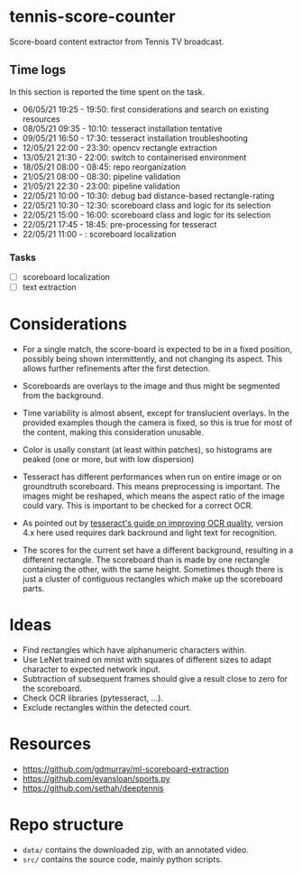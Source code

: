 # tennis-score-counter
Score-board content extractor from Tennis TV broadcast.

## Time logs
In this section is reported the time spent on the task.
- 06/05/21 19:25 - 19:50: first considerations and search on existing resources
- 08/05/21 09:35 - 10:10: tesseract installation tentative
- 09/05/21 16:50 - 17:30: tesseract installation troubleshooting
- 12/05/21 22:00 - 23:30: opencv rectangle extraction
- 13/05/21 21:30 - 22:00: switch to containerised environment
- 18/05/21 08:00 - 08:45: repo reorganization
- 21/05/21 08:00 - 08:30: pipeline validation
- 21/05/21 22:30 - 23:00: pipeline validation
- 22/05/21 10:00 - 10:30: debug bad distance-based rectangle-rating
- 22/05/21 10:30 - 12:30: scoreboard class and logic for its selection
- 22/05/21 15:00 - 16:00: scoreboard class and logic for its selection
- 22/05/21 17:45 - 18:45: pre-processing for tesseract
- 22/05/21 11:00 - : scoreboard localization

### Tasks
- [ ] scoreboard localization
- [ ] text extraction

# Considerations
- For a single match, the score-board is expected to be in a fixed position, possibly being shown intermittently, and not changing its aspect. This allows further refinements after the first detection.
- Scoreboards are overlays to the image and thus might be segmented from the background.
- Time variability is almost absent, except for translucient overlays. In the provided examples though the camera is fixed, so this is true for most of the content, making this consideration unusable.
- Color is usally constant (at least within patches), so histograms are peaked (one or more, but with low dispersion)
- Tesseract has different performances when run on entire image or on groundtruth scoreboard. This means preprocessing is important. The images might be reshaped, which means the aspect
ratio of the image could vary. This is important to be checked for a correct OCR.
- As pointed out by [tesseract's guide on improving OCR quality](https://tesseract-ocr.github.io/tessdoc/ImproveQuality.html), version 4.x here used requires dark backround and light text for recognition.

- The scores for the current set have a different background, resulting in a different rectangle. The scoreboard than is made by one rectangle containing the other, with the same height. Sometimes though there is just a cluster of contiguous rectangles which make up the scoreboard parts.

# Ideas
- Find rectangles which have alphanumeric characters within.
- Use LeNet trained on mnist with squares of different sizes to adapt character to expected network input.
- Subtraction of subsequent frames should give a result close to zero for the scoreboard.
- Check OCR libraries (pytesseract, ...).
- Exclude rectangles within the detected court.

# Resources
- https://github.com/gdmurray/ml-scoreboard-extraction
- https://github.com/evansloan/sports.py
- https://github.com/sethah/deeptennis

# Repo structure
- `data/` contains the downloaded zip, with an annotated video.
- `src/` contains the source code, mainly python scripts.